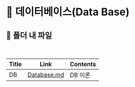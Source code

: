 # 📜 데이터베이스(Data Base)



## 🛒 폴더 내 파일

<br/>

| Title | Link                         | Contents |
| ----- | ---------------------------- | -------- |
| DB    | [Database.md](./Database.md) | DB 이론  |

